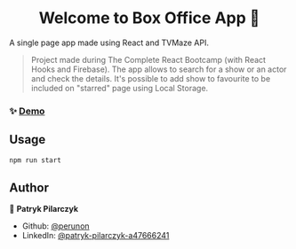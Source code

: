 <h1 align="center">Welcome to Box Office App 👋</h1>
<p> A single page app made using React and TVMaze API.
</p>

> Project made during The Complete React Bootcamp (with React Hooks and Firebase). The app allows to search for a show or an actor and check the details. It's possible to add show to favourite to be included on "starred" page using Local Storage.

### ✨ [Demo](https://perunon.github.io/box-office/)

## Usage

```sh
npm run start
```

## Author

👤 **Patryk Pilarczyk**

- Github: [@perunon](https://github.com/perunon)
- LinkedIn: [@patryk-pilarczyk-a47666241](https://linkedin.com/in/patryk-pilarczyk-a47666241)
